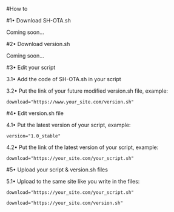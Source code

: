 #How to

#1• Download SH-OTA.sh

Coming soon...

#2• Download version.sh

Coming soon...

#3• Edit your script

3.1• Add the code of SH-OTA.sh in your script

3.2• Put the link of your future modified version.sh file, example:

	download="https://www.your_site.com/version.sh"

#4• Edit version.sh file

4.1• Put the latest version of your script, example:

	version="1.0_stable"

4.2• Put the link of the latest version of your script, example:

	download="https://your_site.com/your_script.sh"

#5• Upload your script & version.sh files

5.1• Upload to the same site like you write in the files:
	
	download="https://your_site.com/your_script.sh"

	download="https://your_site.com/version.sh"

